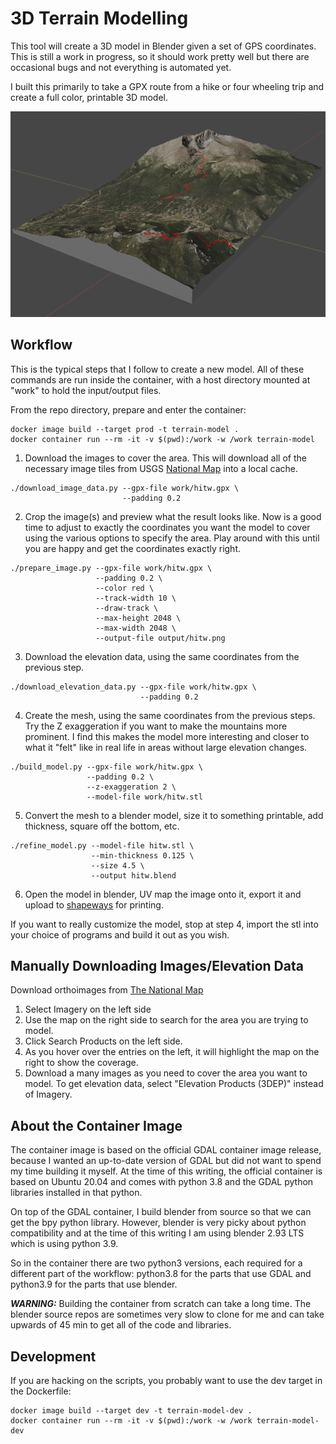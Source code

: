 # 3D Terrain Modelling
This tool will create a 3D model in Blender given a set of GPS coordinates. This is still a work in progress, so it should work pretty well but there are occasional bugs and not everything is automated yet.

I built this primarily to take a GPX route from a hike or four wheeling trip and create a full color, printable 3D model.

![model preview](blender_preview.png)

## Workflow
This is the typical steps that I follow to create a new model.  All of these commands are run inside the container, with a host directory mounted at "work" to hold the input/output files.

From the repo directory, prepare and enter the container:
```
docker image build --target prod -t terrain-model .
docker container run --rm -it -v $(pwd):/work -w /work terrain-model
```

1. Download the images to cover the area. This will download all of the necessary image tiles from USGS [National Map](https://apps.nationalmap.gov/downloader) into a local cache.
```
./download_image_data.py --gpx-file work/hitw.gpx \
                         --padding 0.2
```
2. Crop the image(s) and preview what the result looks like. Now is a good time to adjust to exactly the coordinates you want the model to cover using the various options to specify the area. Play around with this until you are happy and get the coordinates exactly right.
```
./prepare_image.py --gpx-file work/hitw.gpx \
                   --padding 0.2 \
                   --color red \
                   --track-width 10 \
                   --draw-track \
                   --max-height 2048 \
                   --max-width 2048 \
                   --output-file output/hitw.png
```
3. Download the elevation data, using the same coordinates from the previous step.
```
./download_elevation_data.py --gpx-file work/hitw.gpx \
                             --padding 0.2
```
4. Create the mesh, using the same coordinates from the previous steps. Try the Z exaggeration if you want to make the mountains more prominent. I find this makes the model more interesting and closer to what it "felt" like in real life in areas without large elevation changes.
```
./build_model.py --gpx-file work/hitw.gpx \
                 --padding 0.2 \
                 --z-exaggeration 2 \
                 --model-file work/hitw.stl
```
5. Convert the mesh to a blender model, size it to something printable, add thickness, square off the bottom, etc.
```
./refine_model.py --model-file hitw.stl \
                  --min-thickness 0.125 \
                  --size 4.5 \
                  --output hitw.blend
```
6. Open the model in blender, UV map the image onto it, export it and upload to [shapeways](https://www.shapeways.com) for printing.

If you want to really customize the model, stop at step 4, import the stl into your choice of programs and build it out as you wish.

## Manually Downloading Images/Elevation Data
Download orthoimages from [The National Map](https://apps.nationalmap.gov/downloader)  
1. Select Imagery on the left side
2. Use the map on the right side to search for the area you are trying to model.
3. Click Search Products on the left side.
4. As you hover over the entries on the left, it will highlight the map on the right to show the coverage.
4. Download a many images as you need to cover the area you want to model.
To get elevation data, select "Elevation Products (3DEP)" instead of Imagery.

## About the Container Image
The container image is based on the official GDAL container image release, because I wanted an up-to-date version of GDAL but did not want to spend my time building it myself. At the time of this writing, the official container is based on Ubuntu 20.04 and comes with python 3.8 and the GDAL python libraries installed in that python.

On top of the GDAL container, I build blender from source so that we can get the bpy python library. However, blender is very picky about python compatibility and at the time of this writing I am using blender 2.93 LTS which is using python 3.9.

So in the container there are two python3 versions, each required for a different part of the workflow: python3.8 for the parts that use GDAL and python3.9 for the parts that use blender.

***WARNING:*** Building the container from scratch can take a long time. The blender source repos are sometimes very slow to clone for me and can take upwards of 45 min to get all of the code and libraries.

## Development
If you are hacking on the scripts, you probably want to use the dev target in the Dockerfile:
```
docker image build --target dev -t terrain-model-dev .
docker container run --rm -it -v $(pwd):/work -w /work terrain-model-dev
```
